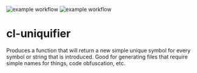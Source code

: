 ![example workflow](https://github.com/gpcz/cl-uniquifier/actions/workflows/testsbcl.yml/badge.svg)
![example workflow](https://github.com/gpcz/cl-uniquifier/actions/workflows/testccl.yml/badge.svg)

# cl-uniquifier
Produces a function that will return a new simple unique symbol for every symbol or string that is introduced.  Good for generating files that require simple names for things, code obfuscation, etc.
